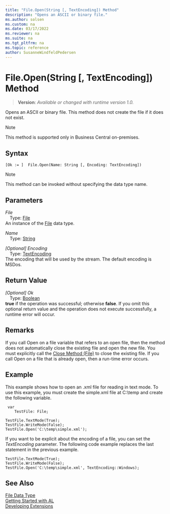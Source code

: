 ```yaml
---
title: "File.Open(String [, TextEncoding]) Method"
description: "Opens an ASCII or binary file."
ms.author: solsen
ms.custom: na
ms.date: 03/17/2022
ms.reviewer: na
ms.suite: na
ms.tgt_pltfrm: na
ms.topic: reference
author: SusanneWindfeldPedersen
---
```

[//]: # (START>DO_NOT_EDIT)
[//]: # (IMPORTANT:Do not edit any of the content between here and the END>DO_NOT_EDIT.)
[//]: # (Any modifications should be made in the .xml files in the ModernDev repo.)
# File.Open(String [, TextEncoding]) Method
> **Version**: _Available or changed with runtime version 1.0._

Opens an ASCII or binary file. This method does not create the file if it does not exist.

> [!NOTE]
> This method is supported only in Business Central on-premises.

## Syntax
```AL
[Ok := ]  File.Open(Name: String [, Encoding: TextEncoding])
```
> [!NOTE]
> This method can be invoked without specifying the data type name.
## Parameters
*File*  
&emsp;Type: [File](file-data-type.md)  
An instance of the [File](file-data-type.md) data type.  

*Name*  
&emsp;Type: [String](../text/text-data-type.md)  
  

*[Optional] Encoding*  
&emsp;Type: [TextEncoding](../textencoding/textencoding-option.md)  
The encoding that will be used by the stream. The default encoding is MSDos.  


## Return Value
*[Optional] Ok*  
&emsp;Type: [Boolean](../boolean/boolean-data-type.md)  
**true** if the operation was successful; otherwise **false**.   If you omit this optional return value and the operation does not execute successfully, a runtime error will occur.  


[//]: # (IMPORTANT: END>DO_NOT_EDIT)

## Remarks

If you call Open on a file variable that refers to an open file, then the method does not automatically close the existing file and open the new file. You must explicitly call the [Close Method \(File\)](../../methods-auto/file/file-close-method.md) to close the existing file. If you call Open on a file that is already open, then a run-time error occurs.  
  
## Example

This example shows how to open an .xml file for reading in text mode. To use this example, you must create the simple.xml file at C:\\temp and create the following variable.  

```al
 var
    TestFile: File;
```
  
```al
TestFile.TextMode(True);  
TestFile.WriteMode(False);  
TestFile.Open('C:\temp\simple.xml');  
```  
  
If you want to be explicit about the encoding of a file, you can set the *TextEncoding* parameter. The following code example replaces the last statement in the previous example.  
  
```al
TestFile.TextMode(True);  
TestFile.WriteMode(False);  
TestFile.Open('C:\temp\simple.xml', TextEncoding::Windows);  
```  
  

## See Also

[File Data Type](file-data-type.md)  
[Getting Started with AL](../../devenv-get-started.md)  
[Developing Extensions](../../devenv-dev-overview.md)